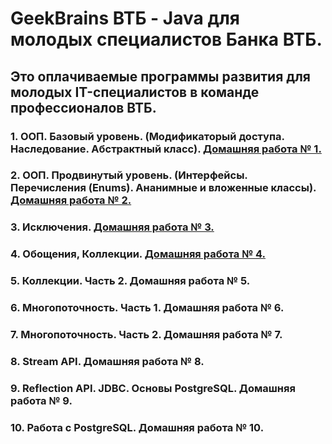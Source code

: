 # GeekBrains ВТБ - Java для молодых специалистов Банка ВТБ.

## Это оплачиваемые программы развития для молодых IT-специалистов в команде профессионалов ВТБ.

### 1. ООП. Базовый уровень. (Модификаторый доступа. Наследование. Абстрактный класс). [Домашняя работа № 1.](https://github.com/casper91044/geekbrains-java-cours/tree/master/src/main/java/com/geekbrains/homeworks/homework1)

### 2. ООП. Продвинутый уровень. (Интерфейсы. Перечисления (Enums). Ананимные и вложенные классы). [Домашняя работа № 2.](https://github.com/casper91044/geekbrains-java-cours/tree/master/src/main/java/com/geekbrains/homeworks/homework2)

### 3. Исключения. [Домашняя работа № 3.](https://github.com/casper91044/geekbrains-java-cours/tree/master/src/main/java/com/geekbrains/homeworks/homework3)

### 4. Обощения, Коллекции. [Домашняя работа № 4.](https://github.com/casper91044/geekbrains-java-cours/tree/master/src/main/java/com/geekbrains/homeworks/homework4)

### 5. Коллекции. Часть 2. Домашняя работа № 5.

### 6. Многопоточность. Часть 1. Домашняя работа № 6.

### 7. Многопоточность. Часть 2. Домашняя работа № 7.

### 8. Stream API. Домашняя работа № 8.

### 9. Reflection API. JDBC. Основы PostgreSQL. Домашняя работа № 9.

### 10. Работа с PostgreSQL. Домашняя работа № 10.
